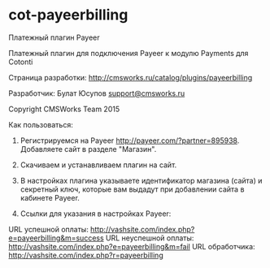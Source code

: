 # cot-payeerbilling
Платежный плагин Payeer

Платежный плагин для подключения Payeer к модулю Payments для Cotonti

Страница разработки: http://cmsworks.ru/catalog/plugins/payeerbilling

Разработчик: Булат Юсупов support@cmsworks.ru

Copyright CMSWorks Team 2015

Как пользоваться:

1) Регистрируемся на Payeer http://payeer.com/?partner=895938. Добавляете сайт в разделе "Магазин".

2) Скачиваем и устанавливаем плагин на сайт.

3) В настройках плагина указываете идентификатор магазина (сайта) и секретный ключ, которые вам выдадут при добавлении сайта в кабинете Payeer.

4) Ссылки для указания в настройках Payeer:

URL успешной оплаты: http://vashsite.com/index.php?e=payeerbilling&m=success
URL неуспешной оплаты: http://vashsite.com/index.php?e=payeerbilling&m=fail
URL обработчика: http://vashsite.com/index.php?r=payeerbilling
